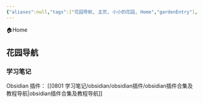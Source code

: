 ```yaml
---
{"aliases":null,"tags":["花园导航, 主页, 小小的花园, Home","gardenEntry"],"dg-publish":true,"dg-home":true,"title":"花园导航","permalink":"/花园导航/","dgPassFrontmatter":true,"noteIcon":""}
---
```


🏠Home
## 花园导航
### 学习笔记
Obsidian 插件： [[0801 学习笔记/obsidian/obsidian插件/obsidian插件合集及教程导航\|obsidian插件合集及教程导航]]
